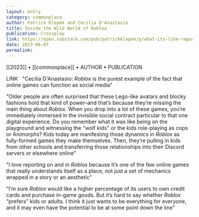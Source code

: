 ```yaml
---
layout: entry
category: commonplace
author: Patrick Klepek and Cecilia D'Anastasio
title: Inside the Wild World of Roblox
publication: Crossplay
link: https://open.substack.com/pub/patrickklepek/p/what-its-like-reporting-from-inside?r=90krt&utm_medium=ios&utm_campaign=post
date: 2023-06-07
permalink:
---
```


[[2023]] • [[commonplace]] • AUTHOR • PUBLICATION

LINK
 
"Cecilia D'Anastasio: *Roblox* is the purest example of the fact that online games can function as social media"

"Older people are often surprised that these Lego-like avatars and blocky fashions hold that kind of power–and that’s because they’re missing the main thing about *Roblox*. When you drop into a lot of these games, you’re immediately immersed in the invisible social contract particular to that one digital experience. Do you remember what it was like being on the playground and witnessing the “wolf kids" or the kids role-playing as cops or Animorphs? Kids today are manifesting those dynamics in *Roblox* as fully-formed games they make themselves. Then, they’re pulling in kids from other schools and transferring those relationships into their Discord servers or elsewhere online"

"I love reporting on and in *Roblox* because it’s one of the few online games that really understands itself as a place, not just a set of mechanics wrapped in a story or an aesthetic"

"I’m sure *Roblox* would like a higher percentage of its users to own credit cards and purchase in-game goods. But it’s hard to say whether *Roblox* “prefers” kids or adults. I think it just wants to be everything for everyone, and it may even have the potential to be at some point down the line"
